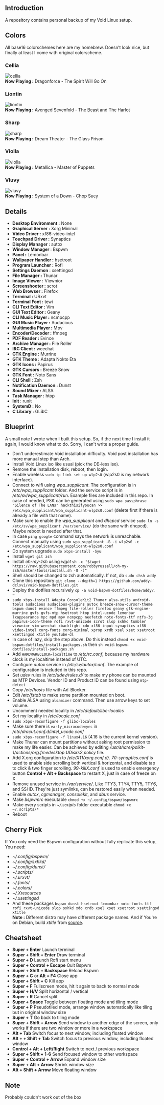 ## Introduction
A repository contains personal backup of my Void Linux setup.

## Colors
All base16 colorschemes here are my homebrew. Doesn't look nice, but finally at least I come with original colorscheme. <br />
### Cellia
![cellia](https://raw.githubusercontent.com/addy-dclxvi/void-bspwm-dotfiles/master/preview/cellia.png) <br />
**Now Playing :** Dragonforce - The Spirit Will Go On <br />
### Liontin
![liontin](https://raw.githubusercontent.com/addy-dclxvi/void-bspwm-dotfiles/master/preview/liontin.png) <br />
**Now Playing :** Avenged Sevenfold - The Beast and The Harlot <br />
### Sharp
![sharp](https://raw.githubusercontent.com/addy-dclxvi/void-bspwm-dotfiles/master/preview/sharp.png) <br />
**Now Playing :** Dream Theater - The Glass Prison <br />
### Violla
![violla](https://raw.githubusercontent.com/addy-dclxvi/void-bspwm-dotfiles/master/preview/violla.png) <br />
**Now Playing :** Metallica - Master of Puppets <br />
### Vluvy
![vluvy](https://raw.githubusercontent.com/addy-dclxvi/void-bspwm-dotfiles/master/preview/vluvy.png) <br />
**Now Playing :** System of a Down - Chop Suey <br />

## Details
- **Desktop Environment :** None
- **Graphical Server :** Xorg Minimal
- **Video Driver :** xf86-video-intel
- **Touchpad Driver :** Synaptics
- **Display Manager :** autox
- **Window Manager** : Bspwm
- **Panel :** Lemonbar
- **Wallpaper Handler :** hsetroot
- **Program Launcher** : Rofi
- **Settings Daemon** : xsettingsd
- **File Manager :** Thunar
- **Image Viewer :** Viewnior
- **Screenshooter :** scrot
- **Web Browser :** Firefox
- **Terminal :** URxvt
- **Terminal Font :** tewi
- **CLI Text Editor :** Vim
- **GUI Text Editor :** Geany
- **CLI Music Player :** ncmpcpp
- **GUI Music Player :** Audacious
- **Multimedia Player :** Mpv
- **Encoder/Decoder :** ffmpeg
- **PDF Reader :** Evince
- **Archive Manager :** File Roller
- **IRC Client :** weechat
- **GTK Engine :** Murrine
- **GTK Theme :** Adapta Nokto Eta
- **GTK Icons :** Papirus
- **GTK Cursors :** Breeze Snow
- **GTK Font :** Noto Sans
- **CLI Shell :** Zsh
- **Notification Daemon :** Dunst
- **Sound Mixer :** ALSA
- **Task Manager :** htop
- **Init :** runit
- **SystemD :** No
- **C Library :** GLibC

## Blueprint
A small note I wrote when I built this setup. So, if the next time I install it again, I would know what to do.
Sorry, I can't write a proper guide.
- Don't underestimate Void installation difficulty. Void post installation has more manual step than Arch.
- Install Void Linux iso like usual (pick the DE-less iso).
- Remove the installation disk, reboot, then login.
- Enable wireless `sudo ip link set up wlp2s0` (wlp2s0 is my network interface).
- Connect to wifi using *wpa_supplicant*. The configuration is in */etc/wpa_supplicant* folder.
And the service script is in */etc/sv/wpa_supplicant/run*. Example files are included in this repo.
In case of needed, PSK can be generated using 
`sudo wpa_passphrase "Silence of The LANs" hackthisifyoucan >> /etc/wpa_supplicant/wpa_supplicant-wlp2s0.conf`
(delete first if there is already a file with that name).
- Make sure to enable the *wpa_supplicant* and *dhcpcd* service `sudo ln -s /etc/sv/wpa_supplicant /var/service/` 
(do the same with dhcpcd). Maybe reboot is needed after that.
- In case `ping google` command says the network is unreachable. Connect manually using
`sudo wpa_supplicant -B -i wlp2s0 -c /etc/wpa_supplicant/wpa_supplicant-wlp2s0.conf` 
- Do system upgrade `sudo xbps-install -Syu`
- Install `wget git zsh`
- Install *oh-my-zsh* using *wget* 
`sh -c "$(wget https://raw.githubusercontent.com/robbyrussell/oh-my-zsh/master/tools/install.sh -O -)"`
- Shell should be changed to zsh automatically. If not, do `sudo chsh addy`
- Clone this repository `git clone --depth=1 https://github.com/addy-dclxvi/void-bspwm-dotfiles.git`
- Deploy the dotfiles recursively `cp -a void-bspwm-dotfiles/home/addy/. ~`
- `sudo xbps-install Adapta ConsoleKit2 Thunar alsa-utils android-tools audacious audacious-plugins autox breeze-snow-cursor-theme bspwm dunst evince ffmpeg file-roller firefox geany gtk-engine-murrine gvfs gvfs-mtp hsetroot htop intel-ucode lemonbar lxappearance mpc mpd mpv ncmpcpp neofetch noto-fonts-ttf ntfs-3g papirus-icon-theme rofi rxvt-unicode scrot slop sxhkd tumbler viewnior vim weechat xbacklight xdo xf86-input-synaptics xf86-video-intel xorg-fonts xorg-minimal xprop xrdb xsel xset xsetroot xsettingsd xtitle youtube-dl`
- In case of lazy, skip the step above. 
Do this instead `chmod +x void-bspwm-dotfiles/install-packages.sh` then `sh void-bspwm-dotfiles/install-packages.sh`
- Add `HARDWARECLOCK=localtime` to */etc/rc.conf*, because my hardware clock is my localtime instead of UTC.
- Configure *autox* service in */etc/sv/autox/conf*. The example of configuration is included in this repo.
- Set *udev* rules in */etc/udev/rules.d/* to make my phone can be mounted as MTP Devices.
Vendor ID and Product ID can be found using `mtp-detect`
- Copy */etc/hosts* file with Ad-Blocker.
- Edit */etc/fstab* to make some partition mounted on boot.
- Enable ALSA using `alsamixer` command. Then use arrow keys to set volume.
- Uncomment needed locality in */etc/default/libc-locales*
- Set my locality in */etc/locale.conf*
- `sudo xbps-reconfigure -f glibc-locales`
- Make sure there is `early_microcode=yes` in */etc/dracut.conf.d/intel_ucode.conf*
- `sudo xbps-reconfigure -f linux4.16` (4.16 is the current kernel version).
- Make Thunar can mount partitions without asking root permission to make my life easier. 
Can be achieved by editing */usr/share/polkit-1/actions/org.freedesktop.UDisks2.policy* file.
- Add X.org configuration to */etc/X11/xorg.conf.d/*.
*70-synaptics.conf* is used to enable side scrolling both vertical & horizontal, and disable tap to click & two finger scrolling.
*99-killX.conf* is used to enable emergency button **Control + Alt + Backspace** to restart X, just in case of freeze on X.
- Remove unused service in */var/service/*. Like TTY3, TTY4, TTY5, TTY6, and SSHD. They're just symlinks, can be restored easily when needed.
- Enable *autox*, *cgmanager*, *consolekit*, and *dbus* service.
- Make *bspwmrc* executable `chmod +x ~/.config/bspwm/bspwmrc`
- Make every scripts in *~/.scripts* folder executable `chmod +x ~/.scripts/*`
- Reboot

## Cherry Pick
If You only need the Bspwm configuration without fully replicate this setup, You need:
- *~/.config/bspwm/*
- *~/.config/sxhkd/*
- *~/.config/dunst/*
- *~/.scripts/*
- *~/.urxvt/*
- *~/.fonts/*
- *~/.colors/*
- *~/.Xresources*
- *~/.xsettingsd*
- And these packages `bspwm dunst hsetroot lemonbar noto-fonts-ttf rofi rxvt-unicode slop sxhkd xdo xrdb xsel xset xsetroot xsettingsd xtitle` <br />
**Note :** Different distro may have different package names. And if You're on Debian, build *xtitle* from [source](https://github.com/baskerville/xtitle).

## Cheatsheet
- **Super + Enter** Launch terminal
- **Super + Shift + Enter** Draw terminal
- **Super + D** Launch Rofi start menu
- **Super + Control + Escape** Quit Bspwm
- **Super + Shift + Backspace** Reload Bspwm
- **Super + C** or **Alt + F4** Close app
- **Super + Shift + C** Kill app
- **Super + F** Fullscreen mode, hit it again to back to normal mode
- **Super + H/V** Split horizontal / vertical
- **Super + R** Cancel split
- **Super + Space** Toggle between floating mode and tiling mode
- **Super + P** Pseudotiled mode, arrange window automatically like tiling but in original window size
- **Super + T** Go back to tiling mode
- **Super + Shift + Arrow** Send window to another edge of the screen, only works if there are two window or more in a workspace
- **Alt + Tab** Switch focus to next window, including floated window
- **Alt + + Shift + Tab** Switch focus to previous window, including floated window
- **Control + Alt + Left/Right** Switch to next / previous workspace
- **Super + Shift + 1-6** Send focused window to other workspace
- **Super + Control + Arrow** Expand window size
- **Super + Alt + Arrow** Shrink window size
- **Alt + Shift + Arrow** Move floating window

## Note
Probably couldn't work out of the box

